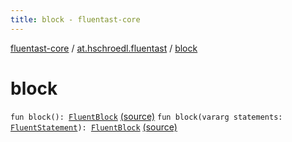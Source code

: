 ```yaml
---
title: block - fluentast-core
---
```


[fluentast-core](../index.html) / [at.hschroedl.fluentast](index.html) / [block](.)

# block

`fun block(): `[`FluentBlock`](../at.hschroedl.fluentast.ast.statement/-fluent-block/index.html) [(source)](http://github.com/hschroedl/fluentast/tree/master/core/at.hschroedl.fluentast/Fluentast.kt#L255)
`fun block(vararg statements: `[`FluentStatement`](../at.hschroedl.fluentast.ast.statement/-fluent-statement/index.html)`): `[`FluentBlock`](../at.hschroedl.fluentast.ast.statement/-fluent-block/index.html) [(source)](http://github.com/hschroedl/fluentast/tree/master/core/at.hschroedl.fluentast/Fluentast.kt#L259)